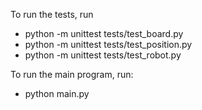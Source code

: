 To run the tests, run 
- python -m unittest tests/test_board.py
- python -m unittest tests/test_position.py
- python -m unittest tests/test_robot.py

To run the main program, run:
- python main.py 